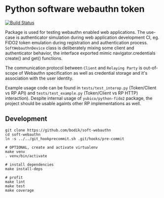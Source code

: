 # Python software webauthn token

[![Build Status](https://travis-ci.org/bodik/soft-webauthn.svg?branch=master)](https://travis-ci.org/bodik/soft-webauthn)

Package is used for testing webauthn enabled web applications. The use-case is
authenticator simulation during web application development CI, eg. FIDO2 token
emulation during registration and authentication process. `SoftWebauthnDevice`
class is deliberately mixing some client and authenticator behavior, the
interface exported mimic navigator.credentials create() and get() functions.

The communication protocol between `Client` and `Relaying Party` is
out-of-scope of Webauthn specification as well as credential storage and it's
association with the user identity.

Example usage code can be found in `tests/test_interop.py` (Token/Client vs RP
API) and `tests/test_example.py` (Token/Client vs RP HTTP) interaction).
Despite internal usage of `yubico/python-fido2` package, the project should be
usable againts other RP implementations as well.

## Development

```
git clone https://github.com/bodik/soft-webauthn
cd soft-webauthn
ln -s ../../git_hookprecommit.sh .git/hooks/pre-commit

# OPTIONAL, create and activate virtualenv
make venv
. venv/bin/activate

# install dependencies
make install-deps

# profit
make lint
make test
make coverage
```
